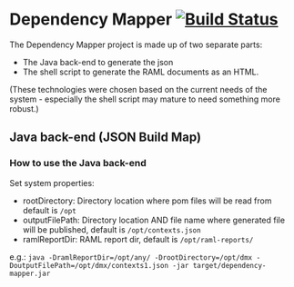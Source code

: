 # Dependency Mapper [![Build Status](https://travis-ci.org/CJSCommonPlatform/dependency-mapper.svg?branch=master)](https://github.com/CJSCommonPlatform/dependency-mapper)

The Dependency Mapper project is made up of two separate parts:

 * The Java back-end to generate the json
 * The shell script to generate the RAML documents as an HTML.

(These technologies were chosen based on the current needs of the system - especially the shell script may mature to need something more robust.)

## Java back-end (JSON Build Map)

### How to use the Java back-end

 Set system properties:

 * rootDirectory: Directory location where pom files will be read from default is `/opt`
 * outputFilePath: Directory location AND file name where generated file will be published, default is `/opt/contexts.json`
 * ramlReportDir: RAML report dir, default is `/opt/raml-reports/`

 e.g.: `java -DramlReportDir=/opt/any/ -DrootDirectory=/opt/dmx -DoutputFilePath=/opt/dmx/contexts1.json -jar target/dependency-mapper.jar
`
